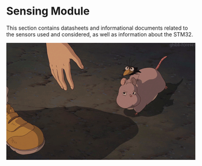 # Sensing Module

This section contains datasheets and informational documents related to the sensors used and considered, as well as information about the STM32.

![Footprints](../Other/Formatting/tumblr_muf2ivJQ5h1rll7syo1_500.gif)

